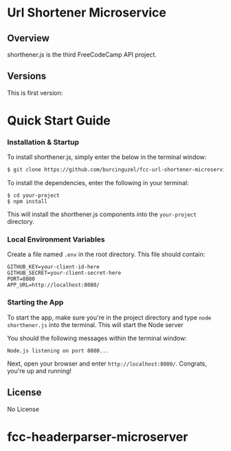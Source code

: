 # Url Shortener Microservice

## Overview

shorthener.js is the third FreeCodeCamp API project.
## Versions

This is first version:

# Quick Start Guide


### Installation & Startup

To install shorthener.js, simply enter the below in the terminal window:

```bash
$ git clone https://github.com/burcinguzel/fcc-url-shortener-microservice.git
```

To install the dependencies, enter the following in your terminal:

```
$ cd your-project
$ npm install
```

This will install the shorthener.js components into the `your-project` directory.



### Local Environment Variables

Create a file named `.env` in the root directory. This file should contain:

```
GITHUB_KEY=your-client-id-here
GITHUB_SECRET=your-client-secret-here
PORT=8080
APP_URL=http://localhost:8080/
```

### Starting the App

To start the app, make sure you're in the project directory and type `node shorthener.js` into the terminal. This will start the Node server 

You should the following messages within the terminal window:

```
Node.js listening on port 8080...
```

Next, open your browser and enter `http://localhost:8080/`. Congrats, you're up and running!


## License

No License
# fcc-headerparser-microserver
